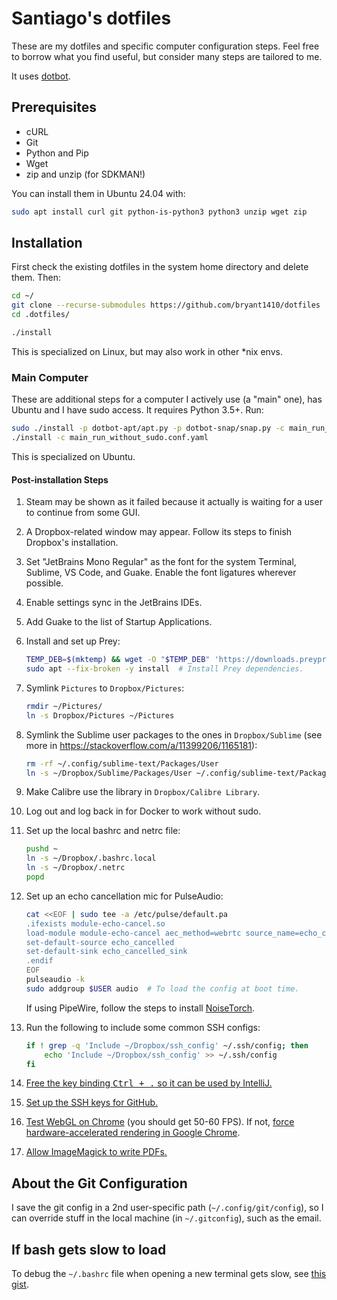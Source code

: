 # Santiago's dotfiles

These are my dotfiles and specific computer configuration steps. Feel free to borrow what you find useful, but consider many steps are tailored to me.

It uses [dotbot](https://github.com/anishathalye/dotbot).

## Prerequisites

* cURL
* Git
* Python and Pip
* Wget
* zip and unzip (for SDKMAN!)

You can install them in Ubuntu 24.04 with:

```bash
sudo apt install curl git python-is-python3 python3 unzip wget zip
```

## Installation

First check the existing dotfiles in the system home directory and delete them. Then:

```bash
cd ~/
git clone --recurse-submodules https://github.com/bryant1410/dotfiles .dotfiles
cd .dotfiles/

./install
```

This is specialized on Linux, but may also work in other \*nix envs.

### Main Computer

These are additional steps for a computer I actively use (a "main" one), has Ubuntu and I have sudo access. It requires Python 3.5+. Run:

```bash
sudo ./install -p dotbot-apt/apt.py -p dotbot-snap/snap.py -c main_run_with_sudo.conf.yaml
./install -c main_run_without_sudo.conf.yaml
```

This is specialized on Ubuntu.

#### Post-installation Steps

1. Steam may be shown as it failed because it actually is waiting for a user to continue from some GUI.

2. A Dropbox-related window may appear. Follow its steps to finish Dropbox's installation.

3. Set "JetBrains Mono Regular" as the font for the system Terminal, Sublime, VS Code, and Guake. Enable the font ligatures wherever possible.

4. Enable settings sync in the JetBrains IDEs.

5. Add Guake to the list of Startup Applications.

6. Install and set up Prey:

    ```bash
    TEMP_DEB=$(mktemp) && wget -O "$TEMP_DEB" 'https://downloads.preyproject.com/prey-client-releases/node-client/1.13.4/prey_1.13.4_amd64.deb' && sudo dpkg --skip-same-version -i "$TEMP_DEB" && rm -f "$TEMP_DEB"
    sudo apt --fix-broken -y install  # Install Prey dependencies.
    ```

7. Symlink `Pictures` to `Dropbox/Pictures`:

    ```bash
    rmdir ~/Pictures/
    ln -s Dropbox/Pictures ~/Pictures
    ```

8. Symlink the Sublime user packages to the ones in `Dropbox/Sublime` (see more in https://stackoverflow.com/a/11399206/1165181):

    ```bash
    rm -rf ~/.config/sublime-text/Packages/User
    ln -s ~/Dropbox/Sublime/Packages/User ~/.config/sublime-text/Packages/User
    ```

9. Make Calibre use the library in `Dropbox/Calibre Library`.

10. Log out and log back in for Docker to work without sudo.

11. Set up the local bashrc and netrc file:

    ```bash
    pushd ~
    ln -s ~/Dropbox/.bashrc.local
    ln -s ~/Dropbox/.netrc
    popd
    ```

12. Set up an echo cancellation mic for PulseAudio:

    ```bash
    cat <<EOF | sudo tee -a /etc/pulse/default.pa
    .ifexists module-echo-cancel.so
    load-module module-echo-cancel aec_method=webrtc source_name=echo_cancelled source_properties=device.description=EchoCancelled sink_name=echo_cancelled_sink
    set-default-source echo_cancelled
    set-default-sink echo_cancelled_sink
    .endif
    EOF
    pulseaudio -k
    sudo addgroup $USER audio  # To load the config at boot time.
    ```

    If using PipeWire, follow the steps to install [NoiseTorch](https://github.com/noisetorch/NoiseTorch?tab=readme-ov-file#download--install).

13. Run the following to include some common SSH configs:

    ```bash
    if ! grep -q 'Include ~/Dropbox/ssh_config' ~/.ssh/config; then
        echo 'Include ~/Dropbox/ssh_config' >> ~/.ssh/config
    fi
    ```

14. [Free the key binding <kbd>Ctrl + .</kbd> so it can be used by IntelliJ.](https://askubuntu.com/a/1404462/342057)

15. [Set up the SSH keys for GitHub.](https://docs.github.com/en/authentication/connecting-to-github-with-ssh)

16. [Test WebGL on Chrome](https://webglsamples.org/aquarium/aquarium.html) (you should get 50-60 FPS). If not, [force hardware-accelerated rendering in Google Chrome](https://askubuntu.com/questions/299345/how-to-enable-webgl-in-chrome-on-ubuntu).

17. [Allow ImageMagick to write PDFs.](https://stackoverflow.com/a/53180170/1165181)

## About the Git Configuration

I save the git config in a 2nd user-specific path (`~/.config/git/config`), so I can override stuff in the local machine (in `~/.gitconfig`), such as the email. 

## If bash gets slow to load

To debug the `~/.bashrc` file when opening a new terminal gets slow, see [this gist](https://gist.github.com/bryant1410/fa9c595c599afa763f055ee72b2f7944).
